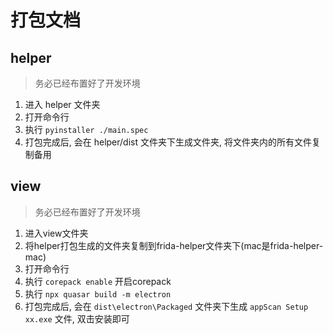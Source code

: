 # 打包文档

## helper
> 务必已经布置好了开发环境
1. 进入 helper 文件夹
2. 打开命令行
3. 执行 `pyinstaller ./main.spec`
4. 打包完成后, 会在 helper/dist 文件夹下生成文件夹, 将文件夹内的所有文件复制备用

## view
> 务必已经布置好了开发环境
1. 进入view文件夹
2. 将helper打包生成的文件夹复制到frida-helper文件夹下(mac是frida-helper-mac)
3. 打开命令行
4. 执行 `corepack enable` 开启corepack
5. 执行 `npx quasar build -m electron`
6. 打包完成后, 会在 `dist\electron\Packaged` 文件夹下生成 `appScan Setup xx.exe` 文件, 双击安装即可